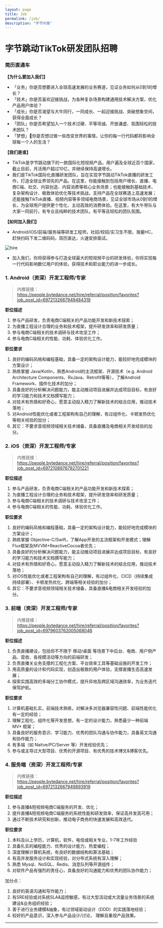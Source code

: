 ```yaml
---
layout: page
title: Job
permalink: /job/
description: "字节内推"
---
```



# 字节跳动TikTok研发团队招聘

### 简历直通车

**【为什么要加入我们】**

- 「业务」你是否想要进入全球高速发展的业务赛道，见证业务如何从0到1的增长？
- 「技术」你是否喜欢迎接挑战，为各种复杂场景构建通用技术解决方案，优化产品用户体验？
- 「成长」你是否渴望与大牛同行，一同成长、一起迎接挑战、突破想象空间，获得全面成长？
- 「团队」你是否希望加入一个技术过硬、平等坦诚、开放谦虚、氛围轻松的技术团队？
- 「梦想」你是否想过做一些改变世界的事情，让你的每一行代码都将影响全球每一个人的生活？

**【我们是谁】**

- TikTok是字节跳动旗下的一款国际化短视频产品，用户遍及全球近百个国家，截止目前，月活用户超过10亿，并继续保持高速增长。
- 我们是TikTok国际化直播研发团队，旨在实现字节跳动TikTok直播的研发工作，打造全球业界领先的产品。在这里，你能接触到包括用户增长、直播、电商C端、社交、内容创造、内容消费等核心业务场景；也能接触到基础技术、复杂架构设计、极致体验优化等技术挑战，支持产品在全球赛道上高速发展；还能接触TikTok直播、视频内容等多领域电商场景，见证全球市场从0到1的增长，为全球用户提供更个性化、主动高效的消费体验。在这里，有大牛带队与大家一同前行，有专业且纯粹的技术团队，有平等且轻松的团队氛围。

**【如何加入我们】**

- Android/iOS/前端/服务端等研发工程师，社招/校招/实习生不限，海量HC，赶快扫码下发二维码码，简历直达，火速安排面试。

![hire](/images/tt_live_hire.png)

- 加入我们，你将获得参与打造全球最大的短视频平台的研发体验，你将实现每一行代码影响数亿用户的体验，获得技术和职业能力的进一步成长。



### 1. Android（资深）开发工程师/专家

> 内推链接：https://people.bytedance.net/hire/referral/position/favorites?job_post_id=6972132667949484319

**职位描述**

1. 参与产品研发，负责电商C端相关的产品功能开发和新技术探索；
2. 为直播工程设计合理的业务和技术框架，提升研发效率和研发质量；
3. 参与电商C端相关的技术调研与技术攻坚工作；
4. 参与电商C端相关的性能、功耗、体验优化工作。

**职位要求**

1. 良好的编码风格和编程基础，具备一定的架构设计能力，能较好地完成模块的方案设计；
2. 熟练掌握 Java/Kotlin，熟悉Android的主流框架、开源技术（e.g. Android Architecture Components、RxJava、Retrofit等等），了解Android Framework、插件化技术的加分；
3. 具备良好的分析解决问题能力，能主动推动项目进展并达成项目目标，有良好的学习能力和技术文档撰写能力；
4. 对技术有热情和好奇心，愿意主动投入精力了解新技术的结合应用，推动技术落地；
5. 对Android性能优化或者工程架构有自己的理解，有过组件化、卡顿发热优化等相关经验的加分；
6. 其它：不要求音视频领域相关技术储备，具备直播及电商相关开发经验的加分。



### 2. iOS（资深）开发工程师/专家

> 内推链接：https://people.bytedance.net/hire/referral/position/favorites?job_post_id=6972108976792701221

**职位描述**

1. 参与产品研发，负责电商C端相关的产品功能开发和新技术探索；
2. 为直播工程设计合理的业务和技术框架，提升研发效率和研发质量；
3. 参与电商C端相关的技术调研与技术攻坚工作；
4. 参与电商C端相关的性能、功耗、体验优化工作。

**职位要求**

1. 良好的编码风格和编程基础，具备一定的架构设计能力，能较好地完成模块的方案设计；
2. 熟练掌握 Objective-C/Swift，了解App开发的主流框架和开发模式；理解Flux框架及MVVM+ReactiveCocoa者优先；
3. 具备良好的分析解决问题能力，能主动推动项目进展并达成项目目标，有良好的学习能力和技术文档撰写能力；
4. 对技术有热情和好奇心，愿意主动投入精力了解新技术的结合应用，推动技术落地；
5. 对iOS性能优化或者工程架构有自己的理解，有过组件化、CICD（持续集成 持续部署）、卡顿发热优化、跨端等相关经验的加分；
6. 其它：不要求音视频领域相关技术储备，具备直播&电商相关开发经验的加分。

### 3. 前端（资深）开发工程师/专家

> 内推链接：https://people.bytedance.net/hire/referral/position/favorites?job_post_id=6979603762005068046

**职位描述**

1. 负责直播建设，包括但不不限于 移动/桌面 等场景下中后台、电商、用户侧产品、营收、各规模活动等方向的前端研发；
2. 负责直播关业务支撑的工程化方案、平台效率工具等基础设施的开发工作；
3. 用高质量的设计和代码实现，创造出极致的用户体验，支撑直播生态高速发展；
4. 探索实践高效的多端分工协作模式，提升异地及跨区域沟通效率，为业务迭代保驾护航。

**职位要求**

1. 计算机基础扎实，前端技术熟练，对解决多浏览器兼容性问题、前端性能优化有一定的经验；
2. 理解工程化、组件化等开发思想，有一定的设计能力，熟悉最少一种前端 MV* 框架；
3. 具备良好的服务意识、学习能力、优秀的团队沟通与协作能力，具备英文沟通和协作能力；
4. 有多端（如 Naitve/PC/Server 等）开发经验优先；
5. 参与或主导过大型项目、优秀的开源项目、有优秀的技术博文&博客优先。


### 4. 服务端（资深）开发工程师/专家

> 内推链接：https://people.bytedance.net/hire/referral/position/favorites?job_post_id=6972132667949893919

**职位描述**

1. 参与直播&短视频电商C端服务的开发、优化；
2. 提升直播&短视频电商C端服务的系统性能和研发效率，保证高并发高可用；
3. 通过不断技术研究和创新，推动电子商务的快速发展和高效迭代。

**职位要求**

1. 本科及以上学历，计算机，软件，电信或相关专业，1-7年工作经验
2. 具备扎实的编程能力、优秀的设计能力，热爱编程；
3. 深度理解计算机系统，有良好的数据结构和算法基础；
4. 有高并发服务设计和实现经验，对分布式系统有深入理解；
5. 熟悉 Mysql、NoSQL、Redis、消息队列等开源组件；
6. 对软件产品有强烈的责任心，具备良好的沟通能力和优秀的团队协作能力；


加分点：
1. 良好的英语沟通和写作能力；
2. 有SRE经验或对系统SLA&监控敏感，有过大型活动或大流量业务场景的系统建设&业务组织经验；
3. 善于进行业务建模&抽象，有过领域驱动设计（DDD）的实践落地经验；
4. 较好的产品意识，深入参与产品设计/讨论， 理解且重视产品效果。



---
